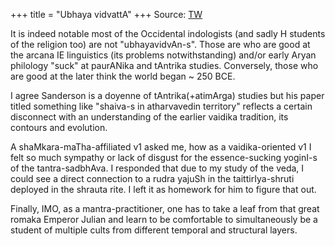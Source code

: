 +++
title = "Ubhaya vidvattA"
+++
Source: [TW](https://x.com/blog_supplement/status/1940646016807535017)


It is indeed notable most of the Occidental indologists (and sadly H students of the religion too) are not "ubhayavidvAn-s".  Those are who are good at the arcana IE linguistics (its problems notwithstanding) and/or early Aryan philology "suck" at paurANika and tAntrika studies. Conversely, those who are good at the later think the world began ~ 250 BCE. 

I agree Sanderson is a doyenne of tAntrika(+atimArga) studies but his paper titled something like "shaiva-s in atharvavedin territory" reflects a certain disconnect with an understanding of the earlier vaidika tradition, its contours and evolution. 

A shaMkara-maTha-affiliated v1 asked me, how as a vaidika-oriented v1 I felt so much sympathy or lack of disgust for the essence-sucking yoginI-s of the tantra-sadbhAva. I responded that due to my study of the veda, I could see a direct connection to a rudra yajuSh in the taittirIya-shruti deployed in the shrauta rite. I left it as homework for him to figure that out. 

Finally, IMO, as a mantra-practitioner, one has to take a leaf from that great romaka Emperor Julian and learn to be comfortable to simultaneously be a student of multiple cults from different temporal and structural layers.